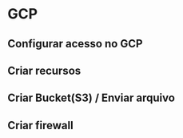 # GCP

## Configurar acesso no GCP

## Criar recursos

## Criar Bucket(S3) / Enviar arquivo

## Criar firewall
